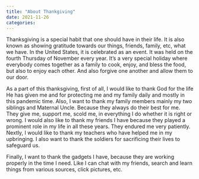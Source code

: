 ```yaml
---
title: "About Thankgiving"
date: 2021-11-26
categories:
---
```



Thanksgiving is a special habit that one should have in their life. It is also known as showing gratitude towards our things, friends, family, etc, what we have. In the United States, it is celebrated as an event. It was held on the fourth Thursday of November every year. It’s a very special holiday where everybody comes together as a family to cook, enjoy, and bless the food, but also to enjoy each other. And also forgive one another and allow them to our door.
 
As a part of this thanksgiving, first of all, I would like to thank God for the life He has given me and for protecting me and my family daily and mostly in this pandemic time. Also, I want to thank my family members mainly my two siblings and Maternal Uncle. Because they always do their best for me. They give me, support me, scold me, in everything I do whether it is right or wrong. I would also like to thank my friends I have because they played a prominent role in my life in all these years. They endured me very patiently. Nextly, I would like to thank my teachers who have helped me in my upbringing. I also want to thank the soldiers for sacrificing their lives to safeguard us.

Finally, I want to thank the gadgets I have, because they are working properly in the time I need. Like I can chat with my friends, search and learn things from various sources, click pictures, etc. 
